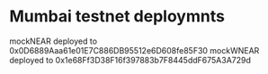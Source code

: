 # Mumbai testnet deploymnts

mockNEAR deployed to 0x0D6889Aaa61e01E7C886DB95512e6D608fe85F30
mockWNEAR deployed to 0x1e68Ff3D38F16f397883b7F8445ddF675A3A729d